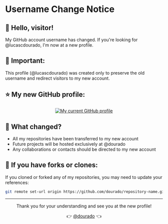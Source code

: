 # Username Change Notice
## 👋 Hello, visitor!

My GitHub account username has changed. If you're looking for @lucascdourado, I'm now at a new profile.

## 🚨 Important:
This profile (@lucascdourado) was created only to preserve the old username and redirect visitors to my new account.

## ⭐ My new GitHub profile:
<div align="center"> <h3><a href="https://github.com/dourado"></a></h3> <a href="https://github.com/dourado"> <img src="https://img.shields.io/badge/GitHub-dourado-2ea44f?style=for-the-badge&logo=github" alt="My current GitHub profile"> </a> </div>

## 📝 What changed?
- All my repositories have been transferred to my new account
- Future projects will be hosted exclusively at @dourado
- Any collaborations or contacts should be directed to my new account

## 🔄 If you have forks or clones:
If you cloned or forked any of my repositories, you may need to update your references:
```bash
git remote set-url origin https://github.com/dourado/repository-name.git
```
---
<div align="center"> <p>Thank you for your understanding and see you at the new profile!</p> <p>👉 <a href="https://github.com/dourado">@dourado</a> 👈</p> </div>